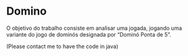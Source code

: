 # Domino
O objetivo do trabalho consiste em analisar uma jogada, jogando uma variante do jogo de dominós designada por “Dominó Ponta de 5”.

(Please contact me to have the code in java)
